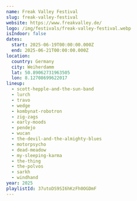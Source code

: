 ```yaml
---
name: Freak Valley Festival
slug: freak-valley-festival
website: https://www.freakvalley.de/
logo: /img/festivals/freak-valley-festival.webp
isIndoor: false
dates:
  start: 2025-06-19T00:00:00.000Z
  end: 2025-06-21T00:00:00.000Z
location:
  country: Germany
  city: Weiherdamm
  lat: 50.89062731963505
  lon: 8.12708699622017
lineup:
  - scott-hepple-and-the-sun-band
  - lurch
  - travo
  - wedge
  - kombynat-robotron
  - zig-zags
  - early-moods
  - pendejo
  - wucan
  - the-devil-and-the-almighty-blues
  - motorpsycho
  - dead-meadow
  - my-sleeping-karma
  - the-thing
  - the-polvos
  - sarkh
  - windhand
year: 2025
playlistId: 37utoDS9SI6hKzFh0OGDmF
---
```

